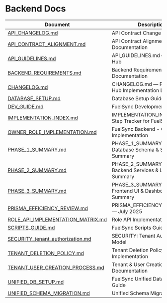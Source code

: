# Backend Docs

| Document | Description |
|---|---|
| [API_CHANGELOG.md](./API_CHANGELOG.md) | API Contract Change Log |
| [API_CONTRACT_ALIGNMENT.md](./API_CONTRACT_ALIGNMENT.md) | API Contract Alignment Documentation |
| [API_GUIDELINES.md](./API_GUIDELINES.md) | API_GUIDELINES.md — FuelSync Hub |
| [BACKEND_REQUIREMENTS.md](./BACKEND_REQUIREMENTS.md) | Backend Requirements Documentation |
| [CHANGELOG.md](./CHANGELOG.md) | CHANGELOG.md — FuelSync Hub Implementation Log |
| [DATABASE_SETUP.md](./DATABASE_SETUP.md) | Database Setup Guide |
| [DEV_GUIDE.md](./DEV_GUIDE.md) | FuelSync Development Guide |
| [IMPLEMENTATION_INDEX.md](./IMPLEMENTATION_INDEX.md) | IMPLEMENTATION\_INDEX.md — Step Tracker for FuelSync Hub |
| [OWNER_ROLE_IMPLEMENTATION.md](./OWNER_ROLE_IMPLEMENTATION.md) | FuelSync Backend - Owner Role Implementation |
| [PHASE_1_SUMMARY.md](./PHASE_1_SUMMARY.md) | PHASE\_1\_SUMMARY.md — Database Schema & Setup Summary |
| [PHASE_2_SUMMARY.md](./PHASE_2_SUMMARY.md) | PHASE\_2\_SUMMARY.md — Backend Services & Logic Summary |
| [PHASE_3_SUMMARY.md](./PHASE_3_SUMMARY.md) | PHASE\_3\_SUMMARY.md — Frontend UI & Dashboard Summary |
| [PRISMA_EFFICIENCY_REVIEW.md](./PRISMA_EFFICIENCY_REVIEW.md) | PRISMA_EFFICIENCY_REVIEW.md — July 2025 |
| [ROLE_API_IMPLEMENTATION_MATRIX.md](./ROLE_API_IMPLEMENTATION_MATRIX.md) | Role API Implementation Matrix |
| [SCRIPTS_GUIDE.md](./SCRIPTS_GUIDE.md) | FuelSync Scripts Guide |
| [SECURITY_tenant_authorization.md](./SECURITY_tenant_authorization.md) | SECURITY: Tenant Authorization Model |
| [TENANT_DELETION_POLICY.md](./TENANT_DELETION_POLICY.md) | Tenant Deletion Policy & Implementation |
| [TENANT_USER_CREATION_PROCESS.md](./TENANT_USER_CREATION_PROCESS.md) | Tenant & User Creation Process Documentation |
| [UNIFIED_DB_SETUP.md](./UNIFIED_DB_SETUP.md) | FuelSync Unified Database Setup Guide |
| [UNIFIED_SCHEMA_MIGRATION.md](./UNIFIED_SCHEMA_MIGRATION.md) | Unified Schema Migration Guide |
